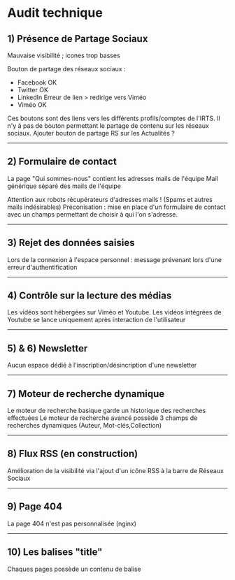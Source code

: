 # Audit technique

## 1) Présence de Partage Sociaux

Mauvaise visibilité ; icones trop basses

Bouton de partage des réseaux sociaux :
- Facebook   OK
- Twitter    OK
- LinkedIn   Erreur de lien > redirige vers Viméo
- Viméo      OK

Ces boutons sont des liens vers les différents profils/comptes de l'IRTS.
Il n'y à pas de bouton permettant le partage de contenu sur les réseaux sociaux.
Ajouter bouton de partage RS sur les Actualités ?

___

## 2) Formulaire de contact

La page "Qui sommes-nous" contient les adresses mails de l'équipe
Mail générique séparé des mails de l'équipe

Attention aux robots récupérateurs d'adresses mails ! (Spams et autres mails indésirables)
Préconisation : mise en place d'un formulaire de contact avec un champs permettant de choisir à qui l'on s'adresse.

___

## 3) Rejet des données saisies

Lors de la connexion à l'espace personnel : message prévenant lors d'une erreur d'authentification

___

## 4) Contrôle sur la lecture des médias

Les vidéos sont hébergées sur Viméo et Youtube.
Les vidéos intégrées de Youtube se lance uniquement après interaction de l'utilisateur

___

## 5) & 6) Newsletter

Aucun espace dédié à l'inscription/désincription d'une newsletter

___

## 7) Moteur de recherche dynamique

Le moteur de recherche basique garde un historique des recherches effectuées
Le moteur de recherche avancé possède 3 champs de recherches dynamiques (Auteur, Mot-clés,Collection) 

___

## 8) Flux RSS (en construction)

Amélioration de la visibilité via l'ajout d'un icône RSS à la barre de Réseaux Sociaux

___

## 9) Page 404

La page 404 n'est pas personnalisée (nginx)

___

## 10) Les balises "title"

Chaques pages possède un contenu de balise <title> différents

___

## 11) Les balises meta "keywords" & "description"

Le contenu des balises meta "keywords" et "description" sont identiques sur toutes les pages du sites avec pour contenu :

- keywords : "OPAC, web, library, opensource, catalog, catalogue, bibliothèque, médiathèque, pmb, phpmybibli"
- description : "Catalogue en ligne Nom de bibliothèque"

___

## 12) Réecriture des URLs

Les URLs ne sont pas réecritre de manière lisible pour l'utilisateur 
("http://crd.irts-pacacorse.com/index.php?lvl=cmspage&pageid=6&id_rubrique=23" et non "http://crd.irts-pacacorse.com/qui-sommes-nous/)

___

## 13) Toutes les pages sont accessibles par un lien HTML en dur 

Vérification impossible sans accès au BackOffice

___

## 14) Hiérarchisation des titres "h1/h2/h3/h4/h5/h6"

h1 : 1 titre
h2 : pas de titre
h3 : 35 titres
h4 : 5 titres
h5 : 6 titres

Travail de hiérachisation des titres à faire : donner un sens à votre document en hiérarchisant l'information !

___

## 15) Balises "strong"

Les mots-clés ne sont pas balisés !

Analyse grader.rezoactif.com :  - texte(s) en gras      (1)
                                - texte(s) en italique  (3)
                                - texte(s) en soulignés (0)
                               
___


